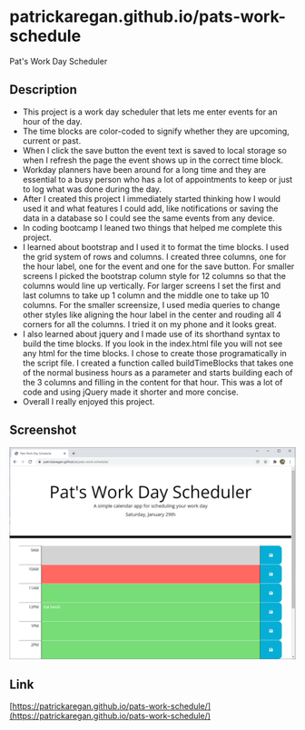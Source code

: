 # patrickaregan.github.io/pats-work-schedule
Pat's Work Day Scheduler

## Description
- This project is a work day scheduler that lets me enter events for an hour of the day.
- The time blocks are color-coded to signify whether they are upcoming, current or past.
- When I click the save button the event text is saved to local storage so when I refresh the page the event shows up in the correct time block.
- Workday planners have been around for a long time and they are essential to a busy person who has a lot of appointments to keep or just to log what was done during the day.
- After I created this project I immediately started thinking how I would used it and what features I could add, like notifications or saving the data in a database so I could see the same events from any device.
- In coding bootcamp I leaned two things that helped me complete this project.
- I learned about bootstrap and I used it to format the time blocks. I used the grid system of rows and columns. I created three columns, one for the hour label, one for the event and one for the save button. For smaller screens I picked the bootstrap column style for 12 columns so that the columns would line up vertically. For larger screens I set the first and last columns to take up 1 column and the middle one to take up 10 columns. For the smaller screensize, I used media queries to change other styles like aligning the hour label in the center and rouding all 4 corners for all the columns. I tried it on my phone and it looks great.
- I also learned about jquery and I made use of its shorthand syntax to build the time blocks. If you look in the index.html file you will not see any html for the time blocks. I chose to create those programatically in the script file. I created a function called buildTimeBlocks that takes one of the normal business hours as a parameter and starts building each of the 3 columns and filling in the content for that hour. This was a lot of code and using jQuery made it shorter and more concise.
- Overall I really enjoyed this project.

## Screenshot
![Pat's Work Day Scheduler](assets/images/screenshot.png)

## Link
[https://patrickaregan.github.io/pats-work-schedule/](https://patrickaregan.github.io/pats-work-schedule/)
